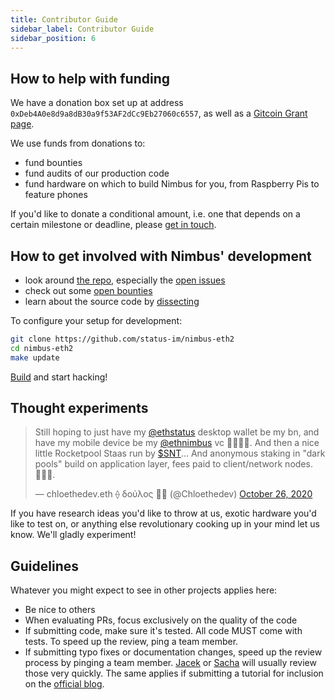 ```yaml
---
title: Contributor Guide
sidebar_label: Contributor Guide
sidebar_position: 6
---
```


## How to help with funding

We have a donation box set up at address `0xDeb4A0e8d9a8dB30a9f53AF2dCc9Eb27060c6557`, as well as a [Gitcoin Grant page](https://gitcoin.co/grants/137/nimbus-2/).

We use funds from donations to:

- fund bounties
- fund audits of our production code
- fund hardware on which to build Nimbus for you, from Raspberry Pis to feature phones

If you'd like to donate a conditional amount, i.e. one that depends on a certain milestone or deadline, please [get in touch](mailto:jacek@status.im).

## How to get involved with Nimbus' development 

- look around [the repo](https://github.com/status-im/nimbus-eth2), especially the [open issues](https://github.com/status-im/nimbus-eth2/issues)
- check out some [open bounties](https://gitcoin.co/explorer?keywords=nimbus&order_by=-web3_created)
- learn about the source code by [dissecting](https://github.com/status-im/nimbus-eth2/tree/master/tests)

To configure your setup for development:

```bash
git clone https://github.com/status-im/nimbus-eth2
cd nimbus-eth2
make update
```

[Build](/docs/eth2.html) and start hacking!

## Thought experiments

<blockquote className="twitter-tweet" data-theme="dark"><p lang="en" dir="ltr">Still hoping to just have my <a href="https://twitter.com/ethstatus?ref_src=twsrc%5Etfw">@ethstatus</a> desktop wallet be my bn, and have my mobile device be my <a href="https://twitter.com/ethnimbus?ref_src=twsrc%5Etfw">@ethnimbus</a> vc 🤷🏽‍♀️😅. And then a nice little Rocketpool Staas run by <a href="https://twitter.com/search?q=%24SNT&amp;src=ctag&amp;ref_src=twsrc%5Etfw">$SNT</a>... And anonymous staking in &quot;dark pools&quot; build on application layer, fees paid to client/network nodes. 👌🏽😻.</p>&mdash; chloethedev.eth ⟠ δούλος 🏳️‍⚧️ (@Chloethedev) <a href="https://twitter.com/Chloethedev/status/1320710462032515072?ref_src=twsrc%5Etfw">October 26, 2020</a></blockquote>

If you have research ideas you'd like to throw at us, exotic hardware you'd like to test on, or anything else revolutionary cooking up in your mind let us know. We'll gladly experiment!

## Guidelines

Whatever you might expect to see in other projects applies here:

- Be nice to others
- When evaluating PRs, focus exclusively on the quality of the code
- If submitting code, make sure it's tested. All code MUST come with tests. To speed up the review, ping a team member.
- If submitting typo fixes or documentation changes, speed up the review process by pinging a team member. [Jacek](https://github.com/arnetheduck) or [Sacha](https://github.com/unixpi) will usually review those very quickly. The same applies if submitting a tutorial for inclusion on the [official blog](https://blog.nimbus.team/).
